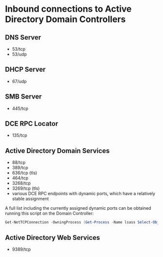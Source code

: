 
Inbound connections to Active Directory Domain Controllers
==========================================================

## DNS Server
  * 53/tcp
  * 53/udp

## DHCP Server
  * 67/udp 

## SMB Server
  * 445/tcp

## DCE RPC Locator
  * 135/tcp

## Active Directory Domain Services
  * 88/tcp
  * 389/tcp
  * 636/tcp (tls)
  * 464/tcp
  * 3268/tcp
  * 3269/tcp (tls)
  * various DCE RPC endpoints with dynamic ports, which have a relatively stable assignment

A full list including the currently assigned dynamic ports can be obtained running this script on the Domain Controller:
``` powershell
Get-NetTCPConnection -OwningProcess (Get-Process -Name lsass Select-Object -ExpandProperty Id) -State Listen | Select-Object -ExpandProperty LocalPort | Sort-Object -Unique
```

## Active Directory Web Services
  * 9389/tcp
